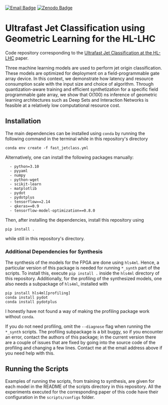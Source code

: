 [![Email Badge](https://img.shields.io/badge/blah-podagiu%40ethz.ch-blue?style=flat-square&logo=minutemailer&logoColor=white&label=%20&labelColor=grey)](mailto:podagiu@ethz.ch)
[![Zenodo Badge](https://img.shields.io/badge/blah-10.5281%2Fzenodo.10553804-blue?style=flat-square&label=Zenodo&labelColor=grey)](https://zenodo.org/records/10553805)

# Ultrafast Jet Classification using Geometric Learning for the HL-LHC

Code repository corresponding to the [Ultrafast Jet Classification at the HL-LHC](https://arxiv.org/abs/2402.01876) paper.

Three machine learning models are used to perform jet origin classification. 
These models are optimized for deployment on a field-programmable gate array device. 
In this context, we demonstrate how latency and resource consumption scale with the input size and choice of algorithm. 
Through quantization-aware training and efficient synthetization for a specific field programmable gate array, we show that O(100) ns inference of geometric learning architectures such as Deep Sets and Interaction Networks is feasible at a relatively low computational resource cost.

## Installation
The main dependencies can be installed using `conda` by running the following command in the terminal while in this repository's directory
```
conda env create -f fast_jetclass.yml
```
Alternatively, one can install the following packages manually:
```
  - python=3.10
  - pyyaml
  - numpy
  - python-wget
  - scikit-learn
  - matplotlib
  - pydot
  - pydotplus
  - tensorflow==2.14
  - qkeras==0.9
  - tensorflow-model-optimization==0.8.0
```

Then, after installing the dependencies, install this repository using
```
pip install .
```
while still in this repository's directory.

### Additional Dependencies for Synthesis
The synthesis of the models for the FPGA are done using `hls4ml`.
Hence, a particular version of this package is needed for running `*_synth` part of the scripts.
To install this, execute `pip install .` inside the `hls4ml` directory of this repository.
Additionally, for the profiling of the synthesized models, one also needs a subpackage of `hls4ml`, installed with
```
pip install hls4ml[profiling]
conda install pydot
conda install pydotplus
```
I honestly have not found a way of making the profiling package work without `conda`.

If you do not need profiling, omit the `--diagnose` flag when running the `*_synth` scripts.
The profiling subpackage is a bit buggy, so if you encounter an error, contact the authors of this package; in the current version there are a couple of issues that are fixed by going into the source code of the profiling and changing a few lines.
Contact me at the email address above if you need help with this.

## Running the Scripts
Examples of running the scripts, from training to synthesis, are given for each model in the README of the scripts directory in this repository.
All the experiments executed for the corresponding paper of this code have their configuration in the `scripts/configs` folder.
